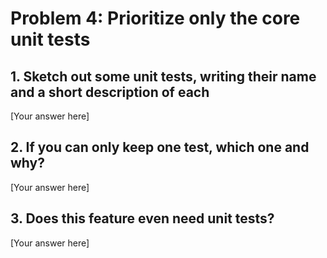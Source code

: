 # Problem 4: Prioritize only the core unit tests

## 1. Sketch out some unit tests, writing their name and a short description of each

[Your answer here]

## 2. If you can only keep one test, which one and why?

[Your answer here]

## 3. Does this feature even need unit tests?

[Your answer here]